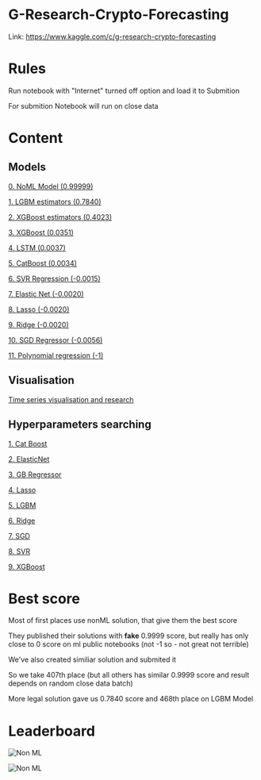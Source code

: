 # G-Research-Crypto-Forecasting

Link: https://www.kaggle.com/c/g-research-crypto-forecasting

# Rules

Run notebook with "Internet" turned off option and load it to Submition

For submition Notebook will run on close data

# Content

## Models

[0. NoML Model (0.99999)](https://github.com/grigorevmp/G-Research-Crypto-Forecasting/blob/main/models/final-cheat.ipynb)

[1. LGBM estimators (0.7840)](https://github.com/grigorevmp/G-Research-Crypto-Forecasting/blob/main/models/lgbm-max-estimators.ipynb)

[2. XGBoost estimators (0.4023)](https://github.com/grigorevmp/G-Research-Crypto-Forecasting/blob/main/models/xgboost-with-estimators.ipynb)

[3. XGBoost (0.0351)](https://github.com/grigorevmp/G-Research-Crypto-Forecasting/blob/main/models/xgboost-regression-model.ipynb)

[4. LSTM (0.0037)](https://github.com/grigorevmp/G-Research-Crypto-Forecasting/blob/main/models/final-lstm.ipynb)

[5. CatBoost (0.0034)](https://github.com/grigorevmp/G-Research-Crypto-Forecasting/blob/main/models/final-catboost.ipynb)

[6. SVR Regression (-0.0015)](https://github.com/grigorevmp/G-Research-Crypto-Forecasting/blob/main/models/svrregressor.ipynb)

[7. Elastic Net (-0.0020)](https://github.com/grigorevmp/G-Research-Crypto-Forecasting/blob/main/models/elasticnet.ipynb)

[8. Lasso (-0.0020)](https://github.com/grigorevmp/G-Research-Crypto-Forecasting/blob/main/models/lasso.ipynb)

[9. Ridge (-0.0020)](https://github.com/grigorevmp/G-Research-Crypto-Forecasting/blob/main/models/ridge.ipynb)

[10. SGD Regressor (-0.0056)](https://github.com/grigorevmp/G-Research-Crypto-Forecasting/blob/main/models/sgdregressor.ipynb)

[11. Polynomial regression (-1)](https://github.com/grigorevmp/G-Research-Crypto-Forecasting/blob/main/models/poly-regression.ipynb)


## Visualisation

[Time series visualisation and research](https://github.com/grigorevmp/G-Research-Crypto-Forecasting/blob/main/time-series-research-just-visual.ipynb)


## Hyperparameters searching

[1. Cat Boost](https://github.com/grigorevmp/G-Research-Crypto-Forecasting/blob/main/hyperparams/catboost-hyperparameters.ipynb)

[2. ElasticNet](https://github.com/grigorevmp/G-Research-Crypto-Forecasting/blob/main/hyperparams/elasticnet-hyperparameters.ipynb)

[3. GB Regressor](https://github.com/grigorevmp/G-Research-Crypto-Forecasting/blob/main/hyperparams/gradientboostingregressor-hyperparameters.ipynb)

[4. Lasso](https://github.com/grigorevmp/G-Research-Crypto-Forecasting/blob/main/hyperparams/lasso-hyperparameters.ipynb)

[5. LGBM](https://github.com/grigorevmp/G-Research-Crypto-Forecasting/blob/main/hyperparams/lgbm-hyperparameters.ipynb)

[6. Ridge](https://github.com/grigorevmp/G-Research-Crypto-Forecasting/blob/main/hyperparams/ridge-hyperparameters.ipynb)

[7. SGD](https://github.com/grigorevmp/G-Research-Crypto-Forecasting/blob/main/hyperparams/sgdregressor-hyperparameters.ipynb)

[8. SVR](https://github.com/grigorevmp/G-Research-Crypto-Forecasting/blob/main/hyperparams/svr-hyperparameters.ipynb)

[9. XGBoost](https://github.com/grigorevmp/G-Research-Crypto-Forecasting/blob/main/hyperparams/xgboost-hyperparameters.ipynb)


# Best score

Most of first places use nonML solution, that give them the best score

They published their solutions with **fake** 0.9999 score, but really has only close to 0 score on ml public notebooks (not -1 so - not great not terrible)

We've also created similiar solution and submited it

So we take 407th place (but all others has similar 0.9999 score and result depends on random close data batch)

More legal solution gave us 0.7840 score and 468th place on LGBM Model


# Leaderboard

![Non ML](https://github.com/grigorevmp/G-Research-Crypto-Forecasting/blob/main/data/result.0.9999.jpg)

![Non ML](https://github.com/grigorevmp/G-Research-Crypto-Forecasting/blob/main/data/result_0.7840.jpg)
